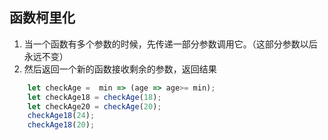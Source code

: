 
## 函数柯里化   
1. 当一个函数有多个参数的时候，先传递一部分参数调用它。（这部分参数以后永远不变）
2. 然后返回一个新的函数接收剩余的参数，返回结果
```js
    let checkAge =  min => (age => age>= min);
    let checkAge18 = checkAge(18);
    let checkAge20 = checkAge(20);
    checkAge18(24);
    checkAge18(20);
```

## 